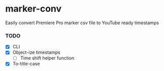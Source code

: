 # marker-conv

Easily convert Premiere Pro marker csv file to YouTube ready timestamps

### TODO

-   [x] CLI
-   [x] Object-ize timestamps
    -   [ ] Time shift helper function
-   [x] To-title-case
